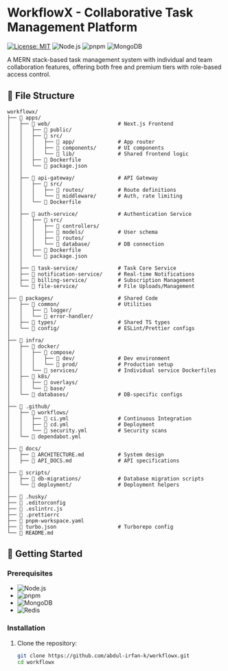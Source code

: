 # WorkflowX - Collaborative Task Management Platform

[![License: MIT](https://img.shields.io/badge/License-MIT-blue.svg)](https://opensource.org/licenses/MIT)
![Node.js](https://img.shields.io/badge/Node.js-v18+-green)
![pnpm](https://img.shields.io/badge/pnpm-v8+-yellow)
![MongoDB](https://img.shields.io/badge/MongoDB-v6+-brightgreen)

A MERN stack-based task management system with individual and team collaboration features, offering both free and premium tiers with role-based access control.

## 📂 File Structure 
```
workflowx/
├── 📁 apps/
│   ├── 📁 web/                      # Next.js Frontend
│   │   ├── 📁 public/
│   │   ├── 📁 src/
│   │   │   ├── 📁 app/              # App router
│   │   │   ├── 📁 components/       # UI components
│   │   │   └── 📁 lib/              # Shared frontend logic
│   │   ├── 📄 Dockerfile
│   │   └── 📄 package.json
│   │
│   ├── 📁 api-gateway/              # API Gateway
│   │   ├── 📁 src/
│   │   │   ├── 📁 routes/           # Route definitions
│   │   │   └── 📁 middleware/       # Auth, rate limiting
│   │   └── 📄 Dockerfile
│   │
│   ├── 📁 auth-service/             # Authentication Service
│   │   ├── 📁 src/
│   │   │   ├── 📁 controllers/
│   │   │   ├── 📁 models/           # User schema
│   │   │   ├── 📁 routes/
│   │   │   └── 📁 database/         # DB connection
│   │   ├── 📄 Dockerfile
│   │   └── 📄 package.json
│   │
│   ├── 📁 task-service/             # Task Core Service
│   ├── 📁 notification-service/     # Real-time Notifications
│   ├── 📁 billing-service/          # Subscription Management
│   └── 📁 file-service/             # File Uploads/Management
│
├── 📁 packages/                     # Shared Code
│   ├── 📁 common/                   # Utilities
│   │   ├── 📁 logger/
│   │   └── 📁 error-handler/
│   ├── 📁 types/                    # Shared TS types
│   └── 📁 config/                   # ESLint/Prettier configs
│
├── 📁 infra/
│   ├── 📁 docker/
│   │   ├── 📁 compose/
│   │   │   ├── 📁 dev/              # Dev environment
│   │   │   └── 📁 prod/             # Production setup
│   │   └── 📁 services/             # Individual service Dockerfiles
│   ├── 📁 k8s/
│   │   ├── 📁 overlays/
│   │   └── 📁 base/
│   └── 📁 databases/                # DB-specific configs
│
├── 📁 .github/
│   ├── 📁 workflows/
│   │   ├── 📄 ci.yml                # Continuous Integration
│   │   ├── 📄 cd.yml                # Deployment
│   │   └── 📄 security.yml          # Security scans
│   └── 📄 dependabot.yml
│
├── 📁 docs/
│   ├── 📄 ARCHITECTURE.md           # System design
│   ├── 📄 API_DOCS.md               # API specifications
│
├── 📁 scripts/
│   ├── 📁 db-migrations/            # Database migration scripts
│   └── 📁 deployment/               # Deployment helpers
│
├── 📁 .husky/
├── 📄 .editorconfig              
├── 📄 .eslintrc.js
├── 📄 .prettierrc
├── 📄 pnpm-workspace.yaml
├── 📄 turbo.json                    # Turborepo config
└── 📄 README.md
```

## 🚀 Getting Started

### Prerequisites
- ![Node.js](https://img.shields.io/badge/Node.js-v18+-green)
- ![pnpm](https://img.shields.io/badge/pnpm-v8+-yellow)
- ![MongoDB](https://img.shields.io/badge/MongoDB-v6+-brightgreen)
- ![Redis](https://img.shields.io/badge/Redis-required-red)

### Installation
1. Clone the repository:
   ```sh
   git clone https://github.com/abdul-irfan-k/workflowx.git
   cd workflowx
   ```